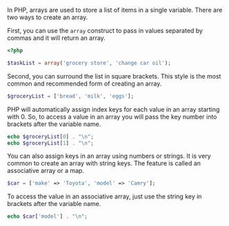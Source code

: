 In PHP, arrays are used to store a list of items in a single variable.
There are two ways to create an array.

First, you can use the `array` construct to pass in values separated by commas
and it will return an array.
```php
<?php

$taskList = array('grocery store', 'change car oil');
```

Second, you can surround the list in square brackets.
This style is the most common and recommended form
of creating an array.
```php
$groceryList = ['bread', 'milk', 'eggs'];
```

PHP will automatically assign index keys for each value in an array
starting with 0. So, to access a value in an array you will
pass the key number into brackets after the variable name.
```php
echo $groceryList[0] . "\n";
echo $groceryList[1] . "\n";
```

You can also assign keys in an array using numbers or strings.
It is very common to create an array with string keys. The feature
is called an associative array or a map.
```php
$car = ['make' => 'Toyota', 'model' => 'Camry'];
```

To access the value in an associative array, just use the string key in brackets
after the variable name.
```php
echo $car['model'] . "\n";
```

